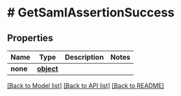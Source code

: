 # # GetSamlAssertionSuccess

## Properties

Name | Type | Description | Notes
------------ | ------------- | ------------- | -------------
**none** | [**object**](.md) |  | 

[[Back to Model list]](../../README.md#documentation-for-models) [[Back to API list]](../../README.md#documentation-for-api-endpoints) [[Back to README]](../../README.md)


